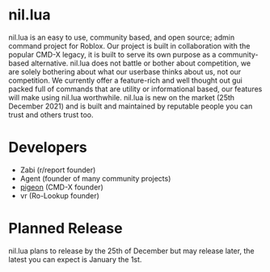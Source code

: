 # nil.lua
nil.lua is an easy to use, community based, and open source; admin command project for Roblox. Our project is built in collaboration with the popular CMD-X legacy, it is built to serve its own purpose as a community-based alternative.
nil.lua does not battle or bother about competition, we are solely bothering about what our userbase thinks about us, not our competition. We currently offer a feature-rich and well thought out gui packed full of commands that are
utility or informational based, our features will make using nil.lua worthwhile. nil.lua is new on the market (25th December 2021) and is built and maintained by reputable people you can trust and others trust too.

# Developers
* Zabi (r/report founder)
* Agent (founder of many community projects)
* [pigeon](<https://github.com/p-on>) (CMD-X founder)
* vr (Ro-Lookup founder)

# Planned Release
nil.lua plans to release by the 25th of December but may release later, the latest you can expect is January the 1st.
